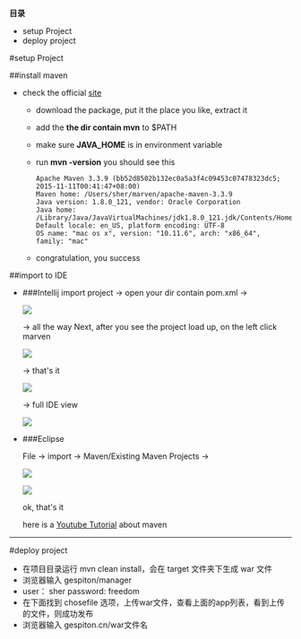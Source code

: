 **目录**

*  setup Project
*  deploy project




#setup Project

##install maven
* check the official [site](https://maven.apache.org/install.html)
	* download the package, put it the place you like, extract it
	* add the **the dir contain mvn** to $PATH
	* make sure **JAVA_HOME** is in environment variable
	* run **mvn -version** you should see this
		
		```
		Apache Maven 3.3.9 (bb52d8502b132ec0a5a3f4c09453c07478323dc5; 2015-11-11T00:41:47+08:00)
		Maven home: /Users/sher/marven/apache-maven-3.3.9
		Java version: 1.8.0_121, vendor: Oracle Corporation
		Java home: /Library/Java/JavaVirtualMachines/jdk1.8.0_121.jdk/Contents/Home/jre
		Default locale: en_US, platform encoding: UTF-8
		OS name: "mac os x", version: "10.11.6", arch: "x86_64", family: "mac"
		```
	* congratulation, you success

##import to IDE

* ###Intellij
  import project -> open your dir contain pom.xml -> 
  
  ![](./pic/1.png)
  
  -> all the way Next, after you see the project load up, on the left click marven
  
  ![](./pic/2.png)
  
  -> that's it
  
  ![](./pic/3.png)
  
  -> full IDE view
  
  ![](./pic/4.png)
  
* ###Eclipse
 
  File -> import -> Maven/Existing Maven Projects  -> 
  
  ![](./pic/5.png)
  
  ![](./pic/6.png)
  
  ok, that's it
  
  here is a [Youtube Tutorial](https://www.youtube.com/watch?v=0CFWeVgzsqY) about maven
  
---
  
#deploy project
* 在项目目录运行 mvn clean install，会在 target 文件夹下生成 war 文件
* 浏览器输入 gespiton/manager
* user： sher     password: freedom
* 在下面找到 chosefile 选项，上传war文件，查看上面的app列表，看到上传的文件，则成功发布
* 浏览器输入 gespiton.cn/war文件名

  
  